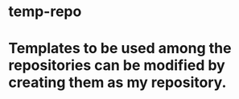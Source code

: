 # temp-repo
# Templates to be used among the repositories can be modified by creating them as my repository.
